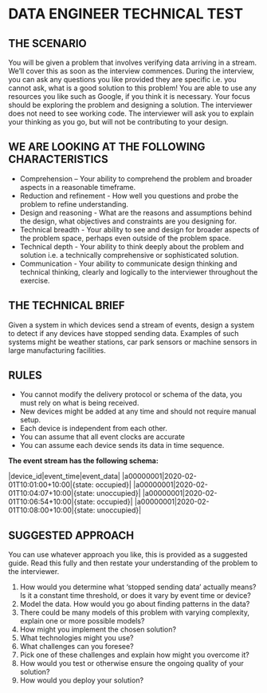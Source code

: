 # DATA ENGINEER TECHNICAL TEST

## THE SCENARIO

You will be given a problem that involves verifying data arriving in a stream. We’ll cover this as soon as the interview commences. During the interview, you can ask any questions you like provided they are specific i.e. you cannot ask, what is a good solution to this problem! You are able to use any resources you like such as Google, if you think it is necessary. Your focus should be exploring the problem and designing a solution. The interviewer does not need to see working code. The interviewer will ask you to explain your thinking as you go, but will not be contributing to your design.

## WE ARE LOOKING AT THE FOLLOWING CHARACTERISTICS

*   Comprehension – Your ability to comprehend the problem and broader aspects in a reasonable timeframe.
*   Reduction and refinement - How well you questions and probe the problem to refine understanding.
*   Design and reasoning - What are the reasons and assumptions behind the design, what objectives and constraints are you designing for.
*   Technical breadth - Your ability to see and design for broader aspects of the problem space, perhaps even outside of the problem space.
*   Technical depth - Your ability to think deeply about the problem and solution i.e. a technically comprehensive or sophisticated solution.
*   Communication - Your ability to communicate design thinking and technical thinking, clearly and logically to the interviewer throughout the exercise.

## THE TECHNICAL BRIEF
Given a system in which devices send a stream of events, design a system to detect if any devices have stopped sending data. Examples of such systems might be weather stations, car park sensors or machine sensors in large manufacturing facilities. 

## RULES
*   You cannot modify the delivery protocol or schema of the data, you must rely on what is being received. 
*   New devices might be added at any time and should not require manual setup. 
*   Each device is independent from each other. 
*   You can assume that all event clocks are accurate
*   You can assume each device sends its data in time sequence. 

**The event stream has the following schema:**

  |device_id|event_time|event_data|
  |a00000001|2020-02-01T10:01:00+10:00|{state: occupied}|
  |a00000001|2020-02-01T10:04:07+10:00|{state: unoccupied}|
  |a00000001|2020-02-01T10:06:54+10:00|{state: occupied}|
  |a00000001|2020-02-01T10:08:00+10:00|{state: unoccupied}|

## SUGGESTED APPROACH

You can use whatever approach you like, this is provided as a suggested guide.  Read this fully and then restate your understanding of the problem to the interviewer.

1. How would you determine what ‘stopped sending data’ actually means? Is it a constant time threshold, or does it vary by event time or device?
1. Model the data. How would you go about finding patterns in the data?
1. There could be many models of this problem with varying complexity, explain one or more possible models?
1. How might you implement the chosen solution?
1. What technologies might you use?
1. What challenges can you foresee?
1. Pick one of these challenges and explain how might you overcome it?
1. How would you test or otherwise ensure the ongoing quality of your solution?
1. How would you deploy your solution?

